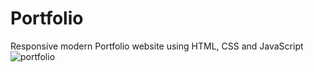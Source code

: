 # Portfolio
Responsive modern Portfolio website using HTML, CSS and JavaScript <br>
![portfolio](https://github.com/saqibbedar/Portfolio/assets/124094939/2df76014-071a-44c5-bfd4-64d566a437c3)
